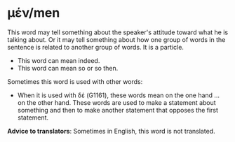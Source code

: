 # μέν/men
This word may tell something about the speaker's attitude toward what he is talking about. Or it may tell something about how one group of words in the sentence is related to another group of words. It is a particle.

* This word can mean indeed.
* This word can mean so or so then.

Sometimes this word is used with other words:

* When it is used with δέ (G1161), these words mean on the one hand … on the other hand. These words are used to make a statement about something and then to make another statement that opposes the first statement.

**Advice to translators**: Sometimes in English, this word is not translated. 
